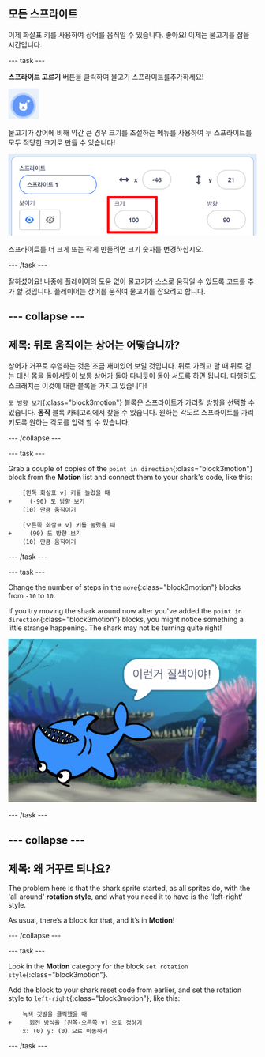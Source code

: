 ## 모든 스프라이트

이제 화살표 키를 사용하여 상어를 움직일 수 있습니다. 좋아요! 이제는 물고기를 잡을 시간입니다.

\--- task \---

**스프라이트 고르기** 버튼을 클릭하여 물고기 스프라이트를추가하세요! 

![새로운 스프라이트 버튼](images/spritesNewFromLibrary.png)

물고기가 상어에 비해 약간 큰 경우 크기를 조절하는 메뉴를 사용하여 두 스프라이트를 모두 적당한 크기로 만들 수 있습니다!

![스프라이트 크기 제어](images/sprites2.png)

스프라이트를 더 크게 또는 작게 만들려면 크기 숫자를 변경하십시오.

\--- /task \---

잘하셨어요! 나중에 플레이어의 도움 없이 물고기가 스스로 움직일 수 있도록 코드를 추가 할 것입니다. 플레이어는 상어를 움직여 물고기를 잡으려고 합니다.

## \--- collapse \---

## 제목: 뒤로 움직이는 상어는 어떻습니까?

상어가 거꾸로 수영하는 것은 조금 재미있어 보일 것입니다. 뒤로 가려고 할 때 뒤로 걷는 대신 몸을 돌아서듯이 보통 상어가 돌아 다니듯이 돌아 서도록 하면 됩니다. 다행히도 스크래치는 이것에 대한 블록을 가지고 있습니다!

`도 방향 보기`{:class="block3motion"} 블록은 스프라이트가 가리킬 방향을 선택할 수 있습니다. **동작** 블록 카테고리에서 찾을 수 있습니다. 원하는 각도로 스프라이트를 가리키도록 원하는 각도를 입력 할 수 있습니다.

\--- /collapse \---

\--- task \---

Grab a couple of copies of the `point in direction`{:class="block3motion"} block from the **Motion** list and connect them to your shark's code, like this:

```blocks3
    [왼쪽 화살표 v] 키를 눌렀을 때
+     (-90) 도 방향 보기
    (10) 만큼 움직이기
```

```blocks3
    [오른쪽 화살표 v] 키를 눌렀을 때
+     (90) 도 방향 보기
    (10) 만큼 움직이기
```

\--- /task \---

\--- task \---

Change the number of steps in the `move`{:class="block3motion"} blocks from `-10` to `10`.

If you try moving the shark around now after you've added the `point in direction`{:class="block3motion"} blocks, you might notice something a little strange happening. The shark may not be turning quite right!

![Upside down shark](images/spritesUpsideDown.png)

\--- /task \---

## \--- collapse \---

## 제목: 왜 거꾸로 되나요?

The problem here is that the shark sprite started, as all sprites do, with the 'all around' **rotation style**, and what you need it to have is the 'left-right' style.

As usual, there’s a block for that, and it’s in **Motion**!

\--- /collapse \---

\--- task \---

Look in the **Motion** category for the block `set rotation style`{:class="block3motion"}.

Add the block to your shark reset code from earlier, and set the rotation style to `left-right`{:class="block3motion"}, like this:

```blocks3
    녹색 깃발을 클릭했을 때
+     회전 방식을 [왼쪽-오른쪽 v] 으로 정하기
    x: (0) y: (0) 으로 이동하기
```

\--- /task \---